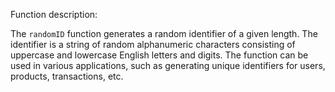 Function description:

The `randomID` function generates a random identifier of a given length. The identifier is a string of random alphanumeric characters consisting of uppercase and lowercase English letters and digits.
The function can be used in various applications, such as generating unique identifiers for users, products, transactions, etc.
